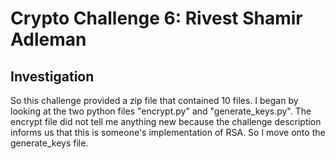 # Crypto Challenge 6: Rivest Shamir Adleman
## Investigation
So this challenge provided a zip file that contained 10 files. I began by looking at the two python files "encrypt.py" and "generate_keys.py". The encrypt file did not tell me anything new because the challenge description informs us that this is someone's implementation of RSA. So I move onto the generate_keys file.
